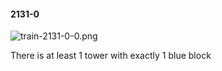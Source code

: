 #### 2131-0
![train-2131-0-0.png](https://github.com/lil-lab/nlvr/raw/master/nlvr/train/images/58/train-2131-0-0.png "train-2131-0-0.png")

There is at least 1 tower with exactly 1 blue block